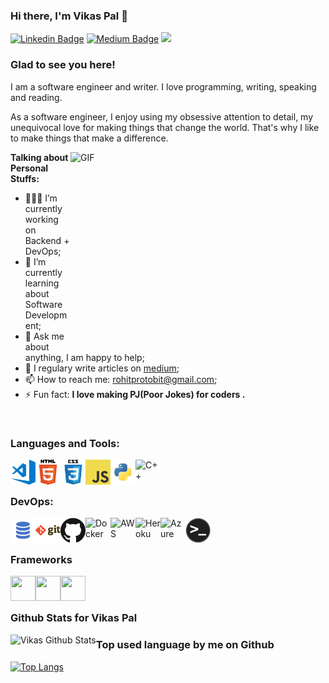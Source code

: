 
### Hi there, I'm Vikas Pal 👋

[![Linkedin Badge](https://img.shields.io/badge/-LinkedIn-0e76a8?style=flat-square&logo=Linkedin&logoColor=white)](https://www.linkedin.com/in/palrohitg/)
[![Medium Badge](https://img.shields.io/badge/medium-%2312100E.svg?&style=for-square&logo=medium&logoColor=white)](https://palrohitg.medium.com/)
![](https://komarev.com/ghpvc/?username=palrohitg&color=dc143c)
</p>

### Glad to see you here!
<!-- ### Glad to see you here! &nbsp; ![](https://visitor-badge.glitch.me/badge?page_id=Gapur.Gapur) -->

I am a software engineer and writer. I love programming, writing, speaking and reading.

As a software engineer, I enjoy using my obsessive attention to detail, my unequivocal love for making things that change the world. That's why I like to make things that make a difference.

<img align="right" alt="GIF" src="https://github.com/Gapur/Gapur/blob/master/coding.gif?raw=true" width="408" height="318" />
  

**Talking about Personal Stuffs:**

- 👨🏻‍💻 I’m currently working on Backend + DevOps;
- 🚀 I’m currently learning about Software Development;
- 💬 Ask me about anything, I am happy to help;
- 📝 I regulary write articles on [medium](https://palrohitg.medium.com/);
- 📫 How to reach me: rohitprotobit@gmail.com;
- ⚡ Fun fact:  <strong>I love making PJ(Poor Jokes) for coders .</strong>
<!-- - 📝 [Resume](https://gkassym.netlify.app/Resume.pdf). -->

</br>

### Languages and Tools:
<img align="left" alt="Visual Studio Code" width="40px" src="https://raw.githubusercontent.com/github/explore/80688e429a7d4ef2fca1e82350fe8e3517d3494d/topics/visual-studio-code/visual-studio-code.png" />
<img align="left" alt="HTML5" width="40px" src="https://raw.githubusercontent.com/github/explore/80688e429a7d4ef2fca1e82350fe8e3517d3494d/topics/html/html.png" />
<img align="left" alt="CSS3" width="40px" src="https://raw.githubusercontent.com/github/explore/80688e429a7d4ef2fca1e82350fe8e3517d3494d/topics/css/css.png" />
<img align="left" alt="JavaScript" width="40px" src="https://raw.githubusercontent.com/github/explore/80688e429a7d4ef2fca1e82350fe8e3517d3494d/topics/javascript/javascript.png" />
<img align="left" alt="Python" width="40px" src="https://raw.githubusercontent.com/github/explore/80688e429a7d4ef2fca1e82350fe8e3517d3494d/topics/python/python.png" />
<img align="left" alt="C++" width="40px" src="https://user-images.githubusercontent.com/40069230/121515525-e6776480-ca0a-11eb-9c4b-aad2ac14bcce.png" />


<br>
<br>

### DevOps: 
<img align="left" alt="SQL" width="40px" src="https://raw.githubusercontent.com/github/explore/80688e429a7d4ef2fca1e82350fe8e3517d3494d/topics/sql/sql.png" />
<img align="left" alt="Git" width="40px" src="https://raw.githubusercontent.com/github/explore/80688e429a7d4ef2fca1e82350fe8e3517d3494d/topics/git/git.png" />
<img align="left" alt="GitHub" width="40px" src="https://raw.githubusercontent.com/github/explore/78df643247d429f6cc873026c0622819ad797942/topics/github/github.png" />
<img align="left" alt="Docker" width="40px" src="https://user-images.githubusercontent.com/40069230/121513862-f42bea80-ca08-11eb-8120-5513da63a74f.png" />
<img align="left" alt="AWS" width="40px" src="https://user-images.githubusercontent.com/40069230/121514317-803e1200-ca09-11eb-847b-5a285b3d35c5.png" />
<img align="left" alt="Heroku" width="40px" src="https://user-images.githubusercontent.com/40069230/121514449-a9f73900-ca09-11eb-813a-a0ec5a48e990.png" />
<img align="left" alt="Azure" width="40px" src="https://user-images.githubusercontent.com/40069230/121514528-c09d9000-ca09-11eb-9550-111cb934212f.jpeg" />
<img align="left" alt="Terminal" width="40px" src="https://raw.githubusercontent.com/github/explore/80688e429a7d4ef2fca1e82350fe8e3517d3494d/topics/terminal/terminal.png" />

<br/>
<br/>

### Frameworks
<img align="left" height = "40px" width="40px" src="https://cdn.jsdelivr.net/npm/simple-icons@v3/icons/django.svg" />
<img align="left" height = "40px" width="40px" src="https://cdn.jsdelivr.net/npm/simple-icons@v3/icons/flask.svg" />
<img align="left" height = "40px" width="40px" src="https://cdn.jsdelivr.net/npm/simple-icons@v3/icons/bootstrap.svg" />

<br />
<br />

### Github Stats for Vikas Pal

<img align="left" alt="Vikas Github Stats" src="https://github-readme-stats.vercel.app/api?username=palrohitg&show_icons=true&hide_border=true&theme=radical&&count_private=true&include_all_commits=true" />

### Top used language by me on Github

[![Top Langs](https://github-readme-stats.vercel.app/api/top-langs/?username=palrohitg)](https://github.com/anuraghazra/github-readme-stats)

